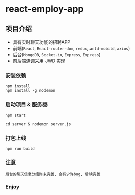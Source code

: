 # react-employ-app

## 项目介绍
- 具有实时聊天功能的招聘APP
- 前端(```React```, ```React-router-dom```, ```redux```, ```antd-mobild```, ```axios```)
- 后台(```MongoDB```, ```Socket.io```, ```Express```, ```Express```)
- 前后端连调采用 JWD 实现


### 安装依赖
```
npm install
npm install -g nodemon
```

### 启动项目 & 服务器
```
npm start

cd server & nodemon server.js
```

### 打包上线
```
npm run build
```


### 注意
```
后台的聊天信息分组尚未完善, 会有少许bug, 后续完善
```

### Enjoy